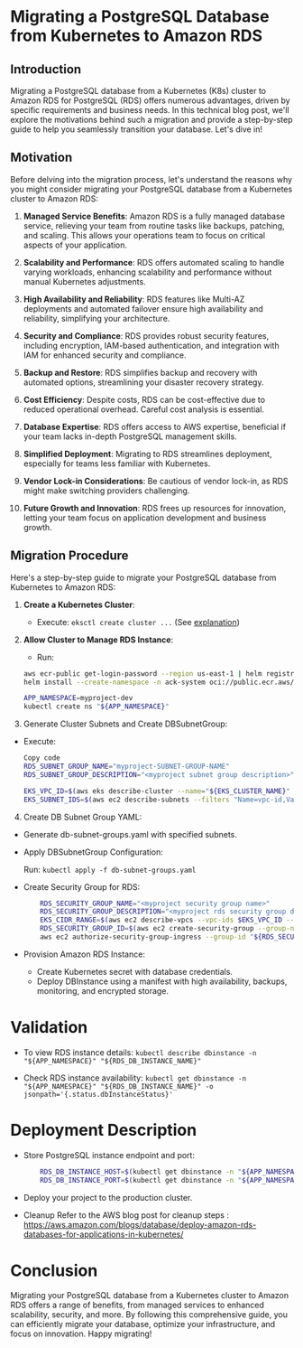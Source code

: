  # Migrating a PostgreSQL Database from Kubernetes to Amazon RDS

## Introduction

Migrating a PostgreSQL database from a Kubernetes (K8s) cluster to Amazon RDS for PostgreSQL (RDS) offers numerous advantages, driven by specific requirements and business needs. In this technical blog post, we'll explore the motivations behind such a migration and provide a step-by-step guide to help you seamlessly transition your database. Let's dive in!

## Motivation

Before delving into the migration process, let's understand the reasons why you might consider migrating your PostgreSQL database from a Kubernetes cluster to Amazon RDS:

1. **Managed Service Benefits**: Amazon RDS is a fully managed database service, relieving your team from routine tasks like backups, patching, and scaling. This allows your operations team to focus on critical aspects of your application.

2. **Scalability and Performance**: RDS offers automated scaling to handle varying workloads, enhancing scalability and performance without manual Kubernetes adjustments.

3. **High Availability and Reliability**: RDS features like Multi-AZ deployments and automated failover ensure high availability and reliability, simplifying your architecture.

4. **Security and Compliance**: RDS provides robust security features, including encryption, IAM-based authentication, and integration with IAM for enhanced security and compliance.

5. **Backup and Restore**: RDS simplifies backup and recovery with automated options, streamlining your disaster recovery strategy.

6. **Cost Efficiency**: Despite costs, RDS can be cost-effective due to reduced operational overhead. Careful cost analysis is essential.

7. **Database Expertise**: RDS offers access to AWS expertise, beneficial if your team lacks in-depth PostgreSQL management skills.

8. **Simplified Deployment**: Migrating to RDS streamlines deployment, especially for teams less familiar with Kubernetes.

9. **Vendor Lock-in Considerations**: Be cautious of vendor lock-in, as RDS might make switching providers challenging.

10. **Future Growth and Innovation**: RDS frees up resources for innovation, letting your team focus on application development and business growth.

## Migration Procedure

Here's a step-by-step guide to migrate your PostgreSQL database from Kubernetes to Amazon RDS:

1. **Create a Kubernetes Cluster**:
   - Execute: `eksctl create cluster ...` (See [explanation](https://monsieurpapa.github.io/DeployK8sCluster/))

2. **Allow Cluster to Manage RDS Instance**:
   - Run:
   ```bash
   aws ecr-public get-login-password --region us-east-1 | helm registry login --username AWS --password-stdin public.ecr.aws
   helm install --create-namespace -n ack-system oci://public.ecr.aws/aws-controllers-k8s/rds-chart --version=0.0.27 --generate-name --set=aws.region=us-east-1

   APP_NAMESPACE=myproject-dev
   kubectl create ns "${APP_NAMESPACE}"

3. Generate Cluster Subnets and Create DBSubnetGroup:

- Execute:
  ```bash
  Copy code
  RDS_SUBNET_GROUP_NAME="myproject-SUBNET-GROUP-NAME"
  RDS_SUBNET_GROUP_DESCRIPTION="<myproject subnet group description>"
  
  EKS_VPC_ID=$(aws eks describe-cluster --name="${EKS_CLUSTER_NAME}" --query "cluster.resourcesVpcConfig.vpcId" --output text)
  EKS_SUBNET_IDS=$(aws ec2 describe-subnets --filters "Name=vpc-id,Values=${EKS_VPC_ID}" --query 'Subnets[*].SubnetId' --output text) ```

4. Create DB Subnet Group YAML:

- Generate db-subnet-groups.yaml with specified subnets.
- Apply DBSubnetGroup Configuration:

  Run: ```kubectl apply -f db-subnet-groups.yaml```
  
- Create Security Group for RDS:

  ```bash
      RDS_SECURITY_GROUP_NAME="<myproject security group name>"
      RDS_SECURITY_GROUP_DESCRIPTION="<myproject rds security group description>"
      EKS_CIDR_RANGE=$(aws ec2 describe-vpcs --vpc-ids $EKS_VPC_ID --query "Vpcs[].CidrBlock" --output text)
      RDS_SECURITY_GROUP_ID=$(aws ec2 create-security-group --group-name "${RDS_SUBNET_GROUP_NAME}" --description "${RDS_SUBNET_GROUP_DESCRIPTION}" --vpc-id "${EKS_VPC_ID}" --output text)
      aws ec2 authorize-security-group-ingress --group-id "${RDS_SECURITY_GROUP_ID}" --protocol tcp --port 5432 --cidr "${EKS_CIDR_RANGE}" ```

- Provision Amazon RDS Instance:

  -  Create Kubernetes secret with database credentials.
  - Deploy DBInstance using a manifest with high availability, backups, monitoring, and encrypted storage.


# Validation
- To view RDS instance details: 
    ```kubectl describe dbinstance -n "${APP_NAMESPACE}" "${RDS_DB_INSTANCE_NAME}" ```

- Check RDS instance availability:
    ``` kubectl get dbinstance -n "${APP_NAMESPACE}" "${RDS_DB_INSTANCE_NAME}" -o jsonpath='{.status.dbInstanceStatus}' ```

# Deployment Description

- Store PostgreSQL instance endpoint and port:

    ```bash
        RDS_DB_INSTANCE_HOST=$(kubectl get dbinstance -n "${APP_NAMESPACE}" "${RDS_DB_INSTANCE_NAME}" -o jsonpath='{.status.endpoint.address}')
        RDS_DB_INSTANCE_PORT=$(kubectl get dbinstance -n "${APP_NAMESPACE}" "${RDS_DB_INSTANCE_NAME}" -o jsonpath='{.status.endpoint.port}') ```

- Deploy your project to the production cluster.

- Cleanup
  Refer to the AWS blog post for cleanup steps : https://aws.amazon.com/blogs/database/deploy-amazon-rds-databases-for-applications-in-kubernetes/

# Conclusion
Migrating your PostgreSQL database from a Kubernetes cluster to Amazon RDS offers a range of benefits, from managed services to enhanced scalability, security, and more. By following this comprehensive guide, you can efficiently migrate your database, optimize your infrastructure, and focus on innovation. Happy migrating!
